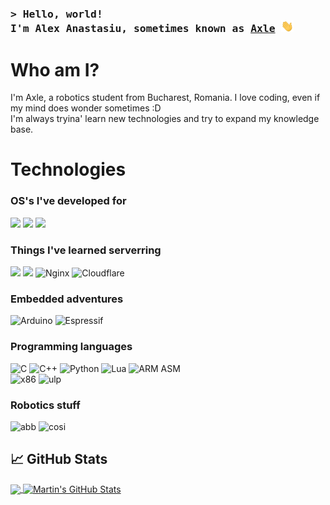 <!-- Intro  -->
<h3 align="left">
        <samp>&gt; Hello, world!<br/> I'm Alex Anastasiu, sometimes known as
                <b><a target="_blank" href="https://alexanastasiu.com/git">Axle</a></b>
                <img src = "https://github.com/jtmaston/jtmaston/blob/c9268b22a1ab961fa650340e48401ce98a6a2347/assets/wave.gif" width = 20px> 
        </samp>
</h3>

# Who am I?
I'm Axle, a robotics student from Bucharest, Romania. I love coding, even if my mind does wonder sometimes :D <br/>
I'm always tryina' learn new technologies and try to expand my knowledge base.

# Technologies
### OS's I've developed for
![](https://img.shields.io/badge/Gentoo-54487A?style=for-the-badge&logo=gentoo&logoColor=white)
![](https://img.shields.io/badge/mac%20os-000000?style=for-the-badge&logo=apple&logoColor=white)
![](https://img.shields.io/badge/Fedora-294172?style=for-the-badge&logo=fedora&logoColor=white)
<br/>

### Things I've learned serverring
![](https://img.shields.io/badge/Wordpress-21759B?style=for-the-badge&logo=wordpress&logoColor=white)
![](https://img.shields.io/badge/Docker-informational?style=for-the-badge&logo=docker&logoColor=white)
![Nginx](https://img.shields.io/badge/nginx-%23009639.svg?style=for-the-badge&logo=nginx&logoColor=white)
![Cloudflare](https://img.shields.io/badge/Cloudflare-F38020?style=for-the-badge&logo=Cloudflare&logoColor=white)
<br/>

### Embedded adventures
![Arduino](https://img.shields.io/badge/-Arduino-00979D?style=for-the-badge&logo=Arduino&logoColor=white)
![Espressif](https://img.shields.io/badge/espressif-E7352C.svg?style=for-the-badge&logo=espressif&logoColor=white)

### Programming languages
![C](https://img.shields.io/badge/c-%2300599C.svg?style=for-the-badge&logo=c&logoColor=white)
![C++](https://img.shields.io/badge/c++-%2300599C.svg?style=for-the-badge&logo=c%2B%2B&logoColor=white)
![Python](https://img.shields.io/badge/python-3670A0?style=for-the-badge&logo=python&logoColor=ffdd54)
![Lua](https://img.shields.io/badge/Lua-2C2D72?style=for-the-badge&logo=lua&logoColor=white)
![ARM ASM](https://img.shields.io/badge/Assembly-ARM-0091BD.svg?style=for-the-badge&logo=Arm&logoColor=white)<br/>
![x86](https://img.shields.io/badge/Assembly-x86-0091BD.svg?style=for-the-badge&logo=intel&logoColor=white)
![ulp](https://img.shields.io/badge/Assembly-ULP-0091BD.svg?style=for-the-badge&logo=espressif&logoColor=white)

### Robotics stuff
![abb](https://img.shields.io/badge/ABB_RobotStudio-FF9E0F.svg?style=for-the-badge&logo=abbrobotstudio&logoColor=white)
![cosi](https://img.shields.io/badge/Cosimir_Professional-E60012.svg?style=for-the-badge&logo=mitsubishi&logoColor=white)

## &#x1f4c8; GitHub Stats

<a href="https://github.com/MartinHeinz/MartinHeinz">
  <img align="center" src="https://github-readme-stats.vercel.app/api/top-langs/?username=jtmaston&hide=java,html,tex,javascript,css&title_color=ffffff&text_color=c9cacc&icon_color=2bbc8a&bg_color=1d1f21&langs_count=3" />
</a>
<a href="https://github.com/MartinHeinz/MartinHeinz">
  <img align="center" src="https://github-readme-stats.vercel.app/api?username=jtmaston&show_icons=true&line_height=27&count_private=true&title_color=ffffff&text_color=c9cacc&icon_color=2bbc8a&bg_color=1d1f21" alt="Martin's GitHub Stats" />
</a>



